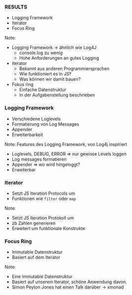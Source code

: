 ### RESULTS
* Logging Framework                <!-- .elements class="fragment" data-fragment-index="1" -->
* Iterator                         <!-- .elements class="fragment" data-fragment-index="2" -->
* Focus Ring                       <!-- .elements class="fragment" data-fragment-index="3" -->

Note:
* Logging Framework -> ähnlich wie Log4J
  * console.log zu wenig
  * Hohe Anforderungen an gutes Logging
* Iterator
  * Bekannt aus anderen Programmiersprachen
  * Wie funktioniert es in JS?
  * Was können wir damit bauen?
* Fokus ring
  * Einfache Datenstruktur
  * In der Aufgabenstellung beschrieben




### Logging Framework
* Verschiedene Loglevels          <!-- .elements class="fragment" data-fragment-index="1" -->
* Formatierung von Log Messages   <!-- .elements class="fragment" data-fragment-index="2" -->
* Appender                        <!-- .elements class="fragment" data-fragment-index="3" -->
* Erweiterbarkeit                 <!-- .elements class="fragment" data-fragment-index="4" -->

Note:
Features des Logging Framework, von Log4j inspiriert
* Loglevels, DEBUG, ERROR => nur gewisse Levels loggen
* Log messages formatieren
* Appender => wo wird hingeloggt? 
* Erweiterbar 




### Iterator
<ul>
<li>Setzt JS Iteration Protocols um</li> <!-- .elements class="fragment" data-fragment-index="1" -->
<li>Funktionen wie <code>filter</code> oder <code>map</code></li>  <!-- .elements class="fragment" data-fragment-index="2" -->
</ul>

Note:
* Setzt JS Iteration Protokoll um
* zb Zahlen generieren
* Erweitert um funktionale Konstrukte




### Focus Ring
* Immutable Datenstruktur                        <!-- .elements class="fragment" data-fragment-index="1" -->
* Basiert auf dem Iterator                       <!-- .elements class="fragment" data-fragment-index="2" -->                        <!-- .elements class="fragment" data-fragment-index="1" -->

Note:
 * Eine Immutable Datenstruktur
 * Basiert auf unserem Iterator, schöne Anwendung davon.
 * Simon Peyton Jones hat einen Talk darüber -> xmonad
